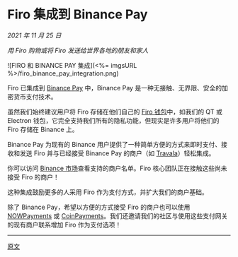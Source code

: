 # Firo 集成到 Binance Pay

_2021 年 11 月 25 日_

_用 Firo 购物或将 Firo 发送给世界各地的朋友和家人_

![FIRO 和 BINANCE PAY 集成](<%= imgsURL %>/firo_binance_pay_integration.png)

Firo 已集成到 [Binance Pay](https://pay.binance.com/) 中，Binance Pay 是一种无接触、无界限、安全的加密货币支付技术。

虽然我们始终建议用户将 Firo 存储在他们自己的 [Firo 钱包](https://firo.org/zh-cn/get-firo/download/)中，如我们的 QT 或 Electron 钱包，它完全支持我们所有的隐私功能，但现实是许多用户将他们的 Firo 存储在 Binance 上。

Binance Pay 为现有的 Binance 用户提供了一种简单方便的方式来即时支付、接收和发送 Firo 并与已经接受 Binance Pay 的商户（如 [Travala](https://www.travala.com/cn)）轻松集成。

你可以访问 [Binance 市场](https://pay.binance.com/en/merchant-stores)查看支持的商户名单。Firo 核心团队正在接触这些尚未接受 Firo 的商户！

这种集成鼓励更多的人采用 Firo 作为支付方式，并扩大我们的商户基础。

除了 Binance Pay，希望以方便的方式接受 Firo 的商户也可以使用 [NOWPayments](https://nowpayments.io/) 或 [CoinPayments](https://www.coinpayments.net/)。我们还邀请我们的社区与使用这些支付网关的现有商户联系增加 Firo 作为支付选项！

---

[原文](https://firo.org/2021/11/25/firo-binance-pay.html)

